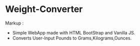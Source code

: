 # Weight-Converter

Markup : 
* Simple WebApp made with HTML BootStrap and Vanilla JS.                                                                                
* Converts User-Input Pounds to Grams,Kilograms,Ounces.
